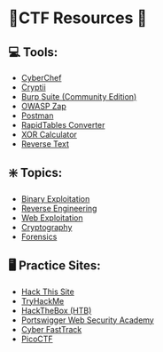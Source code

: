 <h1> 🚩CTF Resources 🚩 </h1>

<h2> 💻 Tools:</h2>

- [CyberChef](https://gchq.github.io/CyberChef/)
- [Cryptii](https://cryptii.com/)
- [Burp Suite (Community Edition)](https://portswigger.net/burp/communitydownload)
- [OWASP Zap](https://www.zaproxy.org/)
- [Postman](https://www.postman.com/)
- [RapidTables Converter](https://www.rapidtables.com/convert/number/hex-to-decimal.html)
- [XOR Calculator](https://xor.pw/)
- [Reverse Text](https://www.textreverse.com/)

<h2> ❇️ Topics:</h2>

- [Binary Exploitation](https://ctf101.org/binary-exploitation/overview/)
- [Reverse Engineering](https://ctf101.org/reverse-engineering/overview/)
- [Web Exploitation](https://ctf101.org/web-exploitation/overview/)
- [Cryptography](https://ctf101.org/cryptography/overview/)
- [Forensics](https://ctf101.org/forensics/overview/)

<h2> 🖥 Practice Sites: </h2>

- [Hack This Site](https://www.hackthissite.org/)
- [TryHackMe](https://tryhackme.com/)
- [HackTheBox (HTB)](https://www.hackthebox.com/)
- [Portswigger Web Security Academy](https://portswigger.net/web-security)
- [Cyber FastTrack](https://www.cyber-fasttrack.org/)
- [PicoCTF](https://picoctf.org/)
